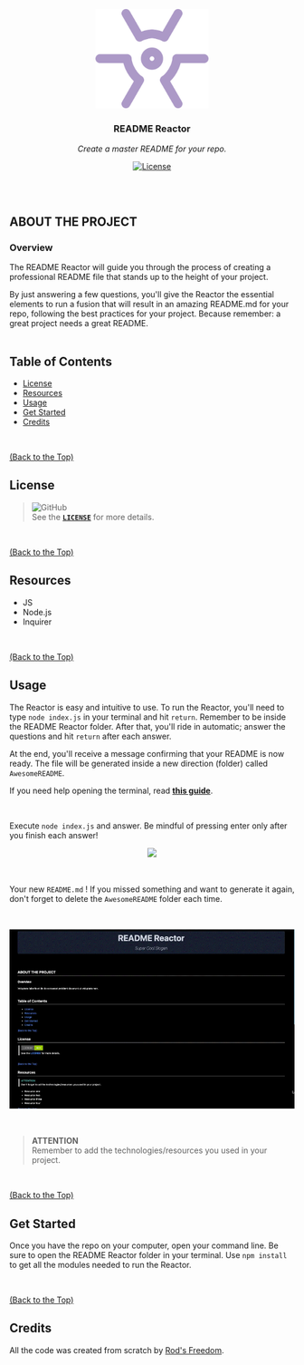 <p align="center">
  <img src="./assets/RM_Reactor_Logo.png" width="200" height="175.3">
</p>

<h3 align="center">README Reactor</h3>

<p align="center"><i>Create a master README for your repo.</i></p>

<p align="center">
  <a href="https://github.com/Rod-Freedom/CM9-README_Reactor/blob/main/LICENSE"><img src="https://img.shields.io/github/license/Rod-Freedom/CM9-README_Reactor?style=for-the-badge" alt="License"></a>
</p>

<br>
<br>

## **ABOUT THE PROJECT**
### **Overview**
The README Reactor will guide you through the process of creating a professional README file that stands up to the height of your project.

By just answering a few questions, you'll give the Reactor the essential elements to run a fusion that will result in an amazing README.md for your repo, following the best practices for your project. Because remember: a great project needs a great README.
<br>
<br>
## Table of Contents
- [License](#license)
- [Resources](#resources)
- [Usage](#usage)
- [Get Started](#get-started)
- [Credits](#credits)
<br>

[(Back to the Top)](#about-the-project)
## License
> ![GitHub](https://img.shields.io/github/license/Rod-Freedom/CM9-README_Reactor?style=for-the-badge)<br>
> See the **[`LICENSE`](https://github.com/Rod-Freedom/CM9-README_Reactor/blob/main/LICENSE)** for more details.

<br>

[(Back to the Top)](#about-the-project)
## Resources
* JS
* Node.js
* Inquirer

<br>

[(Back to the Top)](#about-the-project)
## Usage
The Reactor is easy and intuitive to use. To run the Reactor, you'll need to type `node index.js` in your terminal and hit `return`. Remember to be inside the README Reactor folder. After that, you'll ride in automatic; answer the questions and hit `return` after each answer.

At the end, you'll receive a message confirming that your README is now ready. The file will be generated inside a new direction (folder) called `AwesomeREADME`.

If you need help opening the terminal, read **[this guide](https://support.apple.com/guide/terminal/open-or-quit-terminal-apd5265185d-f365-44cb-8b09-71a064a42125/mac#:~:text=Terminal%20for%20me-,Open%20Terminal,%2C%20then%20double%2Dclick%20Terminal.)**.

<br>

Execute `node index.js` and answer. Be mindful of pressing enter only after you finish each answer!

<p align="center">
  <img src="./assets/Demo.GIF"/>
</p>

<br>

Your new `README.md` !  If you missed something and want to generate it again, don't forget to delete the `AwesomeREADME` folder each time.

<br>

<p align="center">
  <img src="./assets/Result.GIF"/>
</p>

<br>

> **ATTENTION**<br>
> Remember to add the technologies/resources you used in your project.

<br>

[(Back to the Top)](#about-the-project)
## Get Started
Once you have the repo on your computer, open your command line. Be sure to open the README Reactor folder in your terminal. Use `npm install` to get all the modules needed to run the Reactor.

<br>

[(Back to the Top)](#about-the-project)
## Credits

All the code was created from scratch by [Rod's Freedom](https://github.com/Rod-Freedom).
